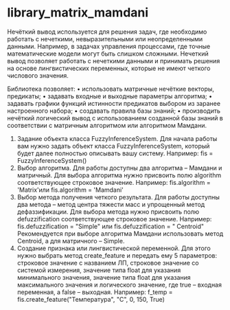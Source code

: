 # library_matrix_mamdani

 
Нечёткий вывод используется для решения задач, где необходимо работать с нечеткими, невыразительными или неопределенными данными. Например, в задачах управления процессами, где точные математические модели могут быть слишком сложными. Нечеткий вывод позволяет работать с нечеткими данными и принимать решения на основе лингвистических переменных, которые не имеют четкого числового значения.


Библиотека позволяет:
•	использовать матричные нечёткие векторы, предикаты;
•	задавать входные и выходные параметры алгоритма;
•	задавать графики функций истинности предикатов выбором из заранее настроенного набора;
•	создавать правила базы знаний;
•	производить нечёткий логический вывод с использованием созданной базы знаний в соответствии с матричным алгоритмом или алгоритмом Мамдани.

1. Задание объекта класса FuzzyInferenceSystem.
Для начала работы вам нужно задать объект класса FuzzyInferenceSystem, который будет далее полностью описывать вашу систему.
Например: fis = FuzzyInferenceSystem()
2. Выбор алгоритма.
Для работы доступны два алгоритма – Мамдани и матричный. Для выбора алгоритма нужно присвоить полю algorithm соответствующее строковое значение.
Например: fis.algorithm = 'Matrix'или fis.algorithm = 'Mamdani'
3. Выбор метода получения четкого результата.
Для работы доступны два метода – метод центра тяжести масс и упрощенный метод дефаззификации. Для выбора метода нужно присвоить полю defuzzification соответствующее строковое значение.
Например: fis.defuzzification = "Simple" или fis.defuzzification = " Centroid"
Рекомендуется при выборе алгоритма Мамдани использовать метод Centroid, а для матричного – Simple.
4. Создание признака или лингвистической переменной.
Для этого нужно выбрать метод create_feature и передать ему 5 параметров: строковое значение с названием ЛП, строковое значение со системой измерения, значение типа float для указания минимального значения, значение типа float для указания максимального значения и логического значение, где true – входная переменная, а false – выходная.
Например: f_temp = fis.create_feature("Температура", "C", 0, 150, True)


